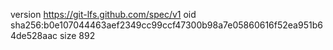 version https://git-lfs.github.com/spec/v1
oid sha256:b0e107044463aef2349cc99ccf47300b98a7e05860616f52ea951b64de528aac
size 892
